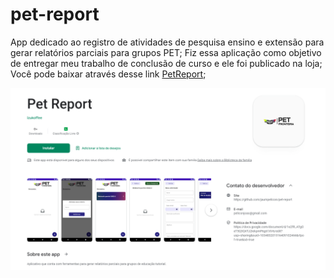 # pet-report
App dedicado ao registro de atividades de pesquisa ensino e extensão para gerar relatórios parciais para grupos PET;
Fiz essa aplicação como objetivo de entregar meu trabalho de conclusão de curso e ele foi publicado na loja;
Você pode baixar através desse link [PetReport](https://play.google.com/store/apps/details?id=com.mystic.koffee.petreport);

![img.png](img.png)

